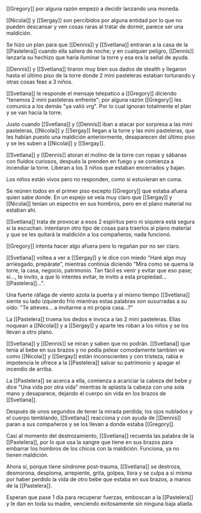 [[Gregory]] por alguna razón empezó a decidir lanzando una moneda.

[[Nicolai]] y [[Sergay]] son percibidos por alguna entidad por lo que no pueden descansar y ven cosas raras al tratar de dormir, parece ser una maldición.

Se hizo un plan para que [[Dennis]] y [[Svetlana]] entraran a la casa de la [[Pastelera]] cuando ella saliera de noche; y en cualquier peligro, [[Dennis]] lanzaría su hechizo que haría iluminar la torre y esa era la señal de ayuda.

[[Dennis]] y [[Svetlana]] tiraron muy bien sus dados de stealth y llegaron hasta el último piso de la torre donde 2 mini pasteleras estaban torturando y otras cosas feas a 3 niños.

[[Svetlana]] le responde el mensaje telepatico a [[Gregory]] diciendo "tenemos 2 mini pasteleras enfrente"; por alguna razón [[Gregory]] les comunica a los demás "ya valió vrg". Por lo cual ignoran totalmente el plan y se van hacia la torre.

Justo cuando [[Svetlana]] y [[Dennis]] iban a atacar por sorpresa a las mini pasteleras, [[Nicolai]] y [[Sergay]] llegan a la torre y las mini pasteleras, que les habían puesto una maldición anteriormente, desaparecen del último piso y se les suben a [[Nicolai]] y [[Sergay]].

[[Svetlana]] y [[Dennis]] atoran el molino de la torre con ropas y sábanas con fluidos curiosos, después la prenden en fuego y se comienza a incendiar la torre. Liberan a los 3 niños que estaban encerrados y bajan.

Los niños están vivos pero no responden, como si estuvieran en coma.

Se reúnen todos en el primer piso excepto [[Gregory]] que estaba afuera quien sabe donde. En un espejo se veía muy claro que [[Sergay]] y [[Nicolai]] tenían un espectro en sus hombros, pero en el plano material no estaban ahí.

[[Svetlana]] trata de provocar a esos 2 espíritus pero ni siquiera está segura si la escuchan. Intentaron otro tipo de cosas para traerlos al plano material y que se les quitará la maldición a los compañeros; nada funcionó.

[[Gregory]] intenta hacer algo afuera pero lo regañan por no ser claro.

[[Svetlana]] voltea a ver a [[Sergay]] y le dice con miedo "Haré algo muy arriesgado, prepárate", mientras continúa diciendo "Mira como se quema la torre, la casa, negocio, patrimonio. Tan fácil es venir y evitar que eso pase; si..., te invito, a que lo intentes evitar, te invito a esta propiedad... [[Pastelera]]...".

Una fuerte ráfaga de viento azota la puerta y al mismo tiempo [[Svetlana]] siente su lado izquierdo frío mientras estas palabras son susurradas a su oído: "Te atreves... a invitarme a mi propia casa...?"

La [[Pastelera]] truena los dedos e invoca a las 2 mini pasteleras. Ellas noquean a [[Nicolai]] y a [[Sergay]] y aparte les roban a los niños y se los llevan a otro plano.

[[Svetlana]] y [[Dennis]] se miran y saben que no podrán. [[Svetlana]] que tenia al bebe en sus brazos y no podía pelear comodamente tambien ve como [[Nicolai]] y [[Sergay]] están inconscientes y con tristeza, rabia e impotencia le ofrece a la [[Pastelera]] salvar su patrimonio y apagar el incendio de arriba.

La [[Pastelera]] se acerca a ella, comienza a acariciar la cabeza del bebe y dice "Una vida por otra vida" mientras le aplasta la cabeza con una sola mano y desaparece, dejando el cuerpo sin vida en los brazos de [[Svetlana]].

Después de unos segundos de tener la mirada perdida, los ojos nublados y el cuerpo temblando, [[Svetlana]] reacciona y con ayuda de [[Dennis]] paran a sus compañeros y se los llevan a donde estaba [[Gregory]].

Casi al momento del destrozamiento, [[Svetlana]] recuerda las palabra de la [[Pastelera]], por lo que usa la sangre que tiene en sus brazos para embarrar los hombros de los chicos con la maldición. Funciona, ya no tienen maldición.

Ahora sí, porque tiene síndrome post-trauma, [[Svetlana]] se destroza, desmorona, desploma, arrepiente, grita, golpea, llora y se culpa a sí misma por haber perdido la vida de otro bebe que estaba en sus brazos, a manos de la [[Pastelera]].

Esperan que pase 1 día para recuperar fuerzas, emboscan a la [[Pastelera]] y le dan en toda su madre, venciendo exitosamente sin ninguna baja aliada.